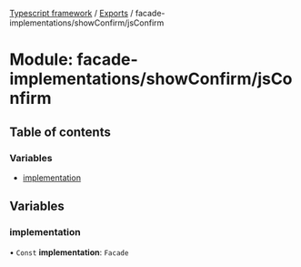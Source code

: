 [Typescript framework](../index.md) / [Exports](../modules.md) / facade-implementations/showConfirm/jsConfirm

# Module: facade-implementations/showConfirm/jsConfirm

## Table of contents

### Variables

- [implementation](facade_implementations_showConfirm_jsConfirm.md#implementation)

## Variables

### implementation

• `Const` **implementation**: `Facade`
